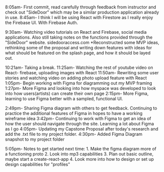 

8:05am- First commit, read carefully through feedback from instructor and check out "SideDoor" which may be a similar production application already in use.
8:45am- I think I will be using React with Firestore as I really enjoy the Firebase UI.  With Firebase Auth.

9:30am- Watching video tutorials on React and Firebase, social media applications.  Also still taking notes on the functions provided through the "SideDoor" website. sidedooraccess.com
*Reconstructed some MVP ideas, rethinking some of the proposal and writing down features with ideas for what should be featured on the splash page, and how it should be layed out.

10:21am- Taking a break.
11:25am- Watching the rest of youtube video on React- firebase, uploading images with React
11:50am- Rewriting some user stories and watching video on adding photo upload feature with React
1:05pm- Begin working with Figma for diagramming out my MVP framing
1:27pm- More Figma and looking into how myspace was developed to look into how users(artists) can create their own page
2:15pm- More Figma, learning to use Figma better with a sampled, functional UI.

2:49pm- Sharing Figma diagram with others to get feedback.  Continuing to practice the additional features of Figma in hopes to have a working wireframe idea
3:42pm- Continuing to work with Figma to get an idea of how the user should navigate through the site. Learning a lot about Figma as I go
4:05pm- Updating my Capstone Proposal after today's research and add the .txt file to my project folder.
4:30pm- Added Figma Diagram snapshot to my project folder

5:05pm- Notes to get started next time:
        1. Make the figma diagram more of a functioning proto
        2. Look into mp3 capabilities
        3. Plan out basic outline, maybe start a create-react-app
        4. Look more into how to design or set up design capabilities for "profiles"